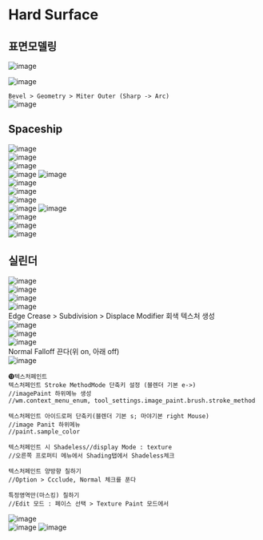 Hard Surface
===================

표면모델링
------------
![image](https://user-images.githubusercontent.com/30430227/130582184-f2e27956-8afb-4519-b97d-4278d494032d.png)

![image](https://user-images.githubusercontent.com/30430227/130582134-8fd55a2b-eae0-488f-9e57-6ed7d63d3db0.png)  

`Bevel > Geometry > Miter Outer (Sharp -> Arc)  `  
![image](https://user-images.githubusercontent.com/30430227/130582397-b5b2e59f-1c7c-442e-9869-ef413e531c47.png)
<br>

Spaceship
-----------------
![image](https://user-images.githubusercontent.com/30430227/131055025-4edebadd-ffd6-4b59-aa30-ab20edb8e6ea.png)  
![image](https://user-images.githubusercontent.com/30430227/131055045-6988e024-3678-4fd0-a43c-b3947ba855a7.png)  
![image](https://user-images.githubusercontent.com/30430227/131055136-6fe8ddb7-54ec-4ec3-b0fa-be48722ec119.png)  
![image](https://user-images.githubusercontent.com/30430227/131055207-96a91ccc-dfb8-4006-8f8f-41f860594e54.png)
![image](https://user-images.githubusercontent.com/30430227/131055248-0013e210-a6e7-4e1c-b69c-a7e30bebec1b.png)  
![image](https://user-images.githubusercontent.com/30430227/131055307-f413856d-361f-402d-80b1-5bf3314ea606.png)  
![image](https://user-images.githubusercontent.com/30430227/131055369-e9d44686-dde9-41e3-b180-c72691945ce5.png)  
![image](https://user-images.githubusercontent.com/30430227/131055463-adde1950-e211-4b7c-b52b-fba16dc545f3.png)  
![image](https://user-images.githubusercontent.com/30430227/131055541-861165b6-bc0e-4b64-aa17-e2a8bbc2deb5.png)
![image](https://user-images.githubusercontent.com/30430227/131055629-ba89e7a1-e6f8-4d40-8273-3395319448d1.png)  
![image](https://user-images.githubusercontent.com/30430227/131055696-e0270839-425c-47a4-aaa0-08b9b7a70c37.png)  
![image](https://user-images.githubusercontent.com/30430227/131055939-7b5f1f9d-1de9-4952-a1ab-209ee0c768f9.png)  
![image](https://user-images.githubusercontent.com/30430227/131056615-e09da9fc-dfbc-4163-a6c6-039f9232f98d.png)

실린더
--------
![image](https://user-images.githubusercontent.com/30430227/131056939-f511a201-6f8a-426b-b20e-d7af512af623.png)  
![image](https://user-images.githubusercontent.com/30430227/131057111-1f5ae469-db77-43dd-a645-328eb32c8f0b.png)  
![image](https://user-images.githubusercontent.com/30430227/131057126-327b5b99-fccd-413f-b125-ab92faae2605.png)  
![image](https://user-images.githubusercontent.com/30430227/131057372-a03fd7dd-acfd-4392-8153-046b3989315c.png)  
Edge Crease > Subdivision > Displace Modifier 회색 텍스처 생성  
![image](https://user-images.githubusercontent.com/30430227/131058030-700ea62c-4b5c-43d2-aa13-92dbb49a5860.png)  
![image](https://user-images.githubusercontent.com/30430227/131058545-08456e66-86d3-49df-8dea-fab2d9606fea.png)  
![image](https://user-images.githubusercontent.com/30430227/131060500-725f9276-9897-42ec-aeab-b8c988cc1b05.png)  
Normal Falloff 끈다(위 on, 아래 off)  
![image](https://user-images.githubusercontent.com/30430227/131060560-18a603ae-9880-4afb-8559-e99f3c9f1741.png)


```
⓭텍스처페인트
텍스처페인트 Stroke MethodMode 단축키 설정 (블렌더 기본 e->)
//imagePaint 하위메뉴 생성
//wm.context_menu_enum, tool_settings.image_paint.brush.stroke_method

텍스처페인트 아이드로퍼 단축키(블렌더 기본 s; 마야기본 right Mouse)
//image Panit 하위메뉴
//paint.sample_color

텍스처페인트 시 Shadeless//display Mode : texture
//오른쪽 프로퍼티 메뉴에서 Shading탭에서 Shadeless체크

텍스처페인트 양방향 칠하기
//Option > Ccclude, Normal 체크를 푼다

특정영역만(마스킹) 칠하기
//Edit 모드 : 페이스 선택 > Texture Paint 모드에서 
```
![image](https://user-images.githubusercontent.com/30430227/130591345-cb9252ab-24df-4d11-9518-82ad2431eb89.png)  
![image](https://user-images.githubusercontent.com/30430227/131061055-11c3d765-cf3f-4d44-9f2a-dff370563cd2.png)
![image](https://user-images.githubusercontent.com/30430227/131061076-b1d7eb70-f15c-4a92-82b7-c99c0415dd07.png)



